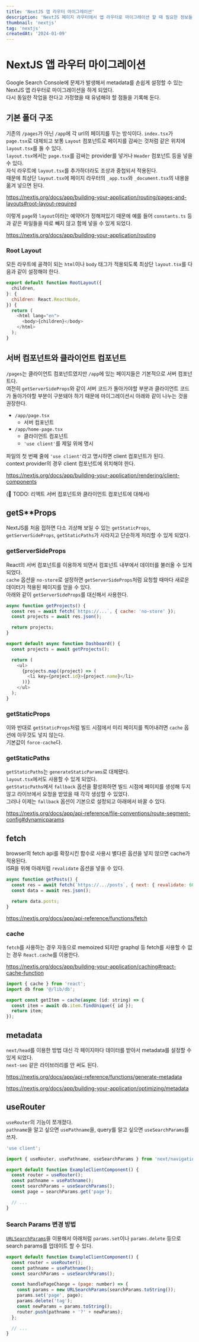 ```yaml
---
title: 'NextJS 앱 라우터 마이그레이션'
description: 'NextJS 페이지 라우터에서 앱 라우터로 마이그레이션 할 때 필요한 정보들을 기록한다.'
thumbnail: 'nextjs'
tag: 'nextjs'
createdAt: '2024-01-09'
---
```


# NextJS 앱 라우터 마이그레이션

Google Search Console에 문제가 발생해서 metadata를 손쉽게 설정할 수 있는 NextJS 앱 라우터로 마이그레이션을 하게 되었다.\
다시 동일한 작업을 한다고 가정했을 때 유념해야 할 점들을 기록해 둔다.

## 기본 폴더 구조

기존의 `/pages`가 아닌 `/app`에 각 url의 페이지를 두는 방식이다.
`index.tsx`가 `page.tsx`로 대체되고 보통 `Layout` 컴포넌트로 페이지를 감싸는 것처럼 같은 위치에 `layout.tsx`를 둘 수 있다.\
`layout.tsx`에서는 `page.tsx`를 감싸는 provider를 넣거나 `Header` 컴포넌트 등을 넣을 수 있다.\
자식 라우트에 `layout.tsx`를 추가하더라도 조상과 중첩되서 적용된다.\
때문에 최상단 `layout.tsx`에 페이지 라우터의 `_app.tsx`와 `_document.tsx`의 내용을 옮겨 넣으면 된다.

https://nextjs.org/docs/app/building-your-application/routing/pages-and-layouts#root-layout-required

이렇게 `page`와 `layout`이라는 예약어가 정해져있기 때문에 예를 들어 `constants.ts` 등과 같은 파일들을 따로 빼지 않고 함께 넣을 수 있게 되었다.

https://nextjs.org/docs/app/building-your-application/routing

### Root Layout

모든 라우트에 골격이 되는 `html`이나 `body` 태그가 적용되도록 최상단 `layout.tsx`를 다음과 같이 설정해야 한다.

```javascript
export default function RootLayout({
  children,
}: {
  children: React.ReactNode,
}) {
  return (
    <html lang="en">
      <body>{children}</body>
    </html>
  );
}
```

## 서버 컴포넌트와 클라이언트 컴포넌트

`/pages`는 클라이언트 컴포넌트였지만 `/app`에 있는 페이지들은 기본적으로 서버 컴포넌트다.\
여전히 `getServerSideProps`와 같이 서버 코드가 돌아가야할 부분과 클라이언트 코드가 돌아가야할 부분이 구분돼야 하기 때문에 마이그레이션시 아래와 같이 나누는 것을 권장한다.

- `/app/page.tsx`
  - 서버 컴포넌트
- `/app/home-page.tsx`
  - 클라이언트 컴포넌트
  - `'use client'`를 제일 위에 명시

파일의 첫 번째 줄에 `'use client'`라고 명시하면 client 컴포넌트가 된다.\
context provider의 경우 client 컴포넌트에 위치해야 한다.

https://nextjs.org/docs/app/building-your-application/rendering/client-components

(🚧 TODO: 리액트 서버 컴포넌트와 클라이언트 컴포넌트에 대해서)

## getS\*\*Props

NextJS를 처음 접하면 다소 괴상해 보일 수 있는 `getStaticProps`, `getServerSideProps`, `getStaticPaths`가 사라지고 단순하게 처리할 수 있게 되었다.

### getServerSideProps

React의 서버 컴포넌트를 이용하게 되면서 컴포넌트 내부에서 데이터를 불러올 수 있게 되었다.\
`cache` 옵션을 `no-store`로 설정하면 `getServerSideProps`처럼 요청할 때마다 새로운 데이터가 적용된 페이지를 얻을 수 있다.\
아래와 같이 `getServerSideProps`를 대신해서 사용한다.

```javascript
async function getProjects() {
  const res = await fetch(`https://...`, { cache: 'no-store' });
  const projects = await res.json();

  return projects;
}

export default async function Dashboard() {
  const projects = await getProjects();

  return (
    <ul>
      {projects.map((project) => (
        <li key={project.id}>{project.name}</li>
      ))}
    </ul>
  );
}
```

### getStaticProps

이와 반대로 `getStaticProps`처럼 빌드 시점에서 미리 페이지를 찍어내려면 `cache` 옵션에 아무것도 넣지 않는다.\
기본값이 `force-cache`다.

### getStaticPaths

`getStaticPaths`는 `generateStaticParams`로 대체됐다.\
`layout.tsx`에서도 사용할 수 있게 되었다.\
`getStaticPaths`에서 `fallback` 옵션을 활성화하면 빌드 시점에 페이지를 생성해 두지 않고 라이브에서 요청을 받았을 때 각각 생성할 수 있었다.\
그러나 이제는 `fallback` 옵션이 기본으로 설정되고 아래에서 바꿀 수 있다.

https://nextjs.org/docs/app/api-reference/file-conventions/route-segment-config#dynamicparams

## fetch

browser의 fetch api를 확장시킨 함수로 사용시 별다른 옵션을 넣지 않으면 cache가 적용된다.\
ISR을 위해 아래처럼 `revalidate` 옵션을 넣을 수 있다.

```javascript
async function getPosts() {
  const res = await fetch(`https://.../posts`, { next: { revalidate: 60 } });
  const data = await res.json();

  return data.posts;
}
```

https://nextjs.org/docs/app/api-reference/functions/fetch

### cache

`fetch`를 사용하는 경우 자동으로 memoized 되지만 graphql 등 fetch를 사용할 수 없는 경우 `React.cache`를 이용한다.

https://nextjs.org/docs/app/building-your-application/caching#react-cache-function

```javascript
import { cache } from 'react';
import db from '@/lib/db';

export const getItem = cache(async (id: string) => {
  const item = await db.item.findUnique({ id });
  return item;
});
```

## metadata

`next/head`를 이용한 방법 대신 각 페이지마다 데이터를 받아서 metadata를 설정할 수 있게 되었다.\
`next-seo` 같은 라이브러리를 안 써도 된다.

https://nextjs.org/docs/app/api-reference/functions/generate-metadata

https://nextjs.org/docs/app/building-your-application/optimizing/metadata

## useRouter

`useRouter`의 기능이 쪼개졌다.\
`pathname`을 알고 싶으면 `usePathname`을, query를 알고 싶으면 `useSearchParams`를 쓰자.

```javascript
'use client';

import { useRouter, usePathname, useSearchParams } from 'next/navigation';

export default function ExampleClientComponent() {
  const router = useRouter();
  const pathname = usePathname();
  const searchParams = useSearchParams();
  const page = searchParams.get('page');

  // ...
}
```

### Search Params 변경 방법

[`URLSearchParams`](https://developer.mozilla.org/ko/docs/Web/API/URLSearchParams)을 이용해서 아래처럼 `params.set`이나 `params.delete` 등으로 search params를 업데이트 할 수 있다.

```javascript
export default function ExampleClientComponent() {
  const router = useRouter();
  const pathname = usePathname();
  const searchParams = useSearchParams();

  const handlePageChange = (page: number) => {
    const params = new URLSearchParams(searchParams.toString());
    params.set('page', page);
    params.delete('tag');
    const newParams = params.toString();
    router.push(pathname + '?' + newParams);
  };

  // ...
}
```
